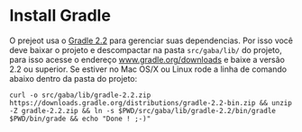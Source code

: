 # Install Gradle
O prejeot usa o [Gradle 2.2](http://gradle.org) para gerenciar suas dependencias. Por isso você deve baixar o projeto e descompactar na pasta `src/gaba/lib/` do projeto, para isso acesse o endereço www.gradle.org/downloads e baixe a versão 2.2 ou superior. Se estiver no Mac OS/X ou Linux rode a linha de comando abaixo dentro da pasta do projeto:

`curl -o src/gaba/lib/gradle-2.2.zip https://downloads.gradle.org/distributions/gradle-2.2-bin.zip && unzip -Z gradle-2.2.zip && ln -s $PWD/src/gaba/lib/gradle-2.2/bin/gradle $PWD/bin/grade && echo "Done ! ;-)"`
